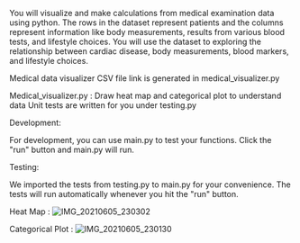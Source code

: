 
You will visualize and make calculations from medical examination data using python.
The rows in the dataset represent patients and the columns represent information like body measurements, results from various blood tests, and lifestyle choices. You will use the dataset to exploring the relationship between cardiac disease, body measurements, blood markers, and lifestyle choices.

Medical data visualizer CSV file link is generated in medical_visualizer.py 

Medical_visualizer.py : Draw heat map and categorical plot to understand data
Unit tests are written for you under testing.py

Development:

For development, you can use main.py to test your functions. Click the "run" button and main.py will run.

Testing:

We imported the tests from testing.py to main.py for your convenience. The tests will run automatically whenever you hit the "run" button.

Heat Map : ![IMG_20210605_230302](https://user-images.githubusercontent.com/68240991/120900532-c59dc080-c652-11eb-843c-9aad51d28d6a.jpg)

Categorical Plot : ![IMG_20210605_230130](https://user-images.githubusercontent.com/68240991/120900555-e239f880-c652-11eb-9649-74c15189c474.jpg)
